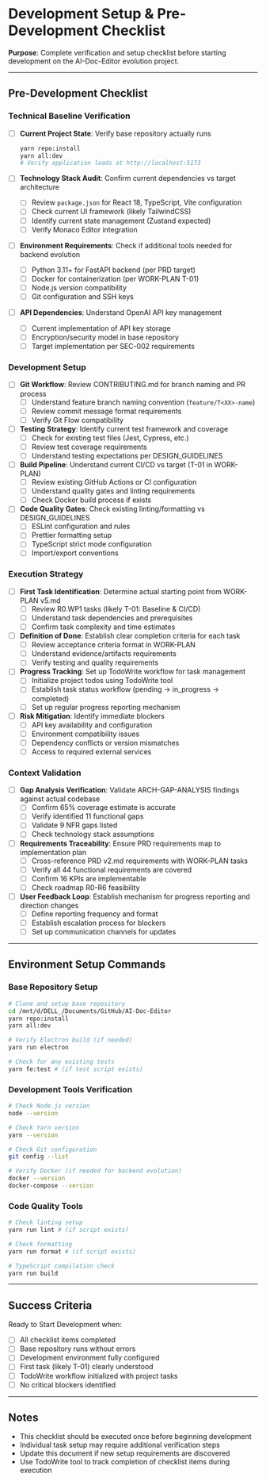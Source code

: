 # Development Setup & Pre-Development Checklist

**Purpose**: Complete verification and setup checklist before starting development on the AI-Doc-Editor evolution project.

---

## Pre-Development Checklist

### Technical Baseline Verification

- [ ] **Current Project State**: Verify base repository actually runs

  ```bash
  yarn repo:install
  yarn all:dev
  # Verify application loads at http://localhost:5173
  ```

- [ ] **Technology Stack Audit**: Confirm current dependencies vs target architecture
  - [ ] Review `package.json` for React 18, TypeScript, Vite configuration
  - [ ] Check current UI framework (likely TailwindCSS)
  - [ ] Identify current state management (Zustand expected)
  - [ ] Verify Monaco Editor integration

- [ ] **Environment Requirements**: Check if additional tools needed for backend evolution
  - [ ] Python 3.11+ for FastAPI backend (per PRD target)
  - [ ] Docker for containerization (per WORK-PLAN T-01)
  - [ ] Node.js version compatibility
  - [ ] Git configuration and SSH keys

- [ ] **API Dependencies**: Understand OpenAI API key management
  - [ ] Current implementation of API key storage
  - [ ] Encryption/security model in base repository
  - [ ] Target implementation per SEC-002 requirements

### Development Setup

- [ ] **Git Workflow**: Review CONTRIBUTING.md for branch naming and PR process
  - [ ] Understand feature branch naming convention (`feature/T<XX>-name`)
  - [ ] Review commit message format requirements
  - [ ] Verify Git Flow compatibility

- [ ] **Testing Strategy**: Identify current test framework and coverage
  - [ ] Check for existing test files (Jest, Cypress, etc.)
  - [ ] Review test coverage requirements
  - [ ] Understand testing expectations per DESIGN_GUIDELINES

- [ ] **Build Pipeline**: Understand current CI/CD vs target (T-01 in WORK-PLAN)
  - [ ] Review existing GitHub Actions or CI configuration
  - [ ] Understand quality gates and linting requirements
  - [ ] Check Docker build process if exists

- [ ] **Code Quality Gates**: Check existing linting/formatting vs DESIGN_GUIDELINES
  - [ ] ESLint configuration and rules
  - [ ] Prettier formatting setup
  - [ ] TypeScript strict mode configuration
  - [ ] Import/export conventions

### Execution Strategy

- [ ] **First Task Identification**: Determine actual starting point from WORK-PLAN v5.md
  - [ ] Review R0.WP1 tasks (likely T-01: Baseline & CI/CD)
  - [ ] Understand task dependencies and prerequisites
  - [ ] Confirm task complexity and time estimates

- [ ] **Definition of Done**: Establish clear completion criteria for each task
  - [ ] Review acceptance criteria format in WORK-PLAN
  - [ ] Understand evidence/artifacts requirements
  - [ ] Verify testing and quality requirements

- [ ] **Progress Tracking**: Set up TodoWrite workflow for task management
  - [ ] Initialize project todos using TodoWrite tool
  - [ ] Establish task status workflow (pending → in_progress → completed)
  - [ ] Set up regular progress reporting mechanism

- [ ] **Risk Mitigation**: Identify immediate blockers
  - [ ] API key availability and configuration
  - [ ] Environment compatibility issues
  - [ ] Dependency conflicts or version mismatches
  - [ ] Access to required external services

### Context Validation

- [ ] **Gap Analysis Verification**: Validate ARCH-GAP-ANALYSIS findings against actual codebase
  - [ ] Confirm 65% coverage estimate is accurate
  - [ ] Verify identified 11 functional gaps
  - [ ] Validate 9 NFR gaps listed
  - [ ] Check technology stack assumptions

- [ ] **Requirements Traceability**: Ensure PRD requirements map to implementation plan
  - [ ] Cross-reference PRD v2.md requirements with WORK-PLAN tasks
  - [ ] Verify all 44 functional requirements are covered
  - [ ] Confirm 16 KPIs are implementable
  - [ ] Check roadmap R0-R6 feasibility

- [ ] **User Feedback Loop**: Establish mechanism for progress reporting and direction changes
  - [ ] Define reporting frequency and format
  - [ ] Establish escalation process for blockers
  - [ ] Set up communication channels for updates

---

## Environment Setup Commands

### Base Repository Setup

```bash
# Clone and setup base repository
cd /mnt/d/DELL_/Documents/GitHub/AI-Doc-Editor
yarn repo:install
yarn all:dev

# Verify Electron build (if needed)
yarn run electron

# Check for any existing tests
yarn fe:test # (if test script exists)
```

### Development Tools Verification

```bash
# Check Node.js version
node --version

# Check Yarn version
yarn --version

# Check Git configuration
git config --list

# Verify Docker (if needed for backend evolution)
docker --version
docker-compose --version
```

### Code Quality Tools

```bash
# Check linting setup
yarn run lint # (if script exists)

# Check formatting
yarn run format # (if script exists)

# TypeScript compilation check
yarn run build
```

---

## Success Criteria

Ready to Start Development when:

- [ ] All checklist items completed
- [ ] Base repository runs without errors
- [ ] Development environment fully configured
- [ ] First task (likely T-01) clearly understood
- [ ] TodoWrite workflow initialized with project tasks
- [ ] No critical blockers identified

---

## Notes

- This checklist should be executed once before beginning development
- Individual task setup may require additional verification steps
- Update this document if new setup requirements are discovered
- Use TodoWrite tool to track completion of checklist items during execution
